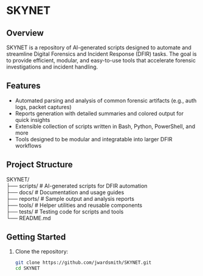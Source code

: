 # SKYNET

## Overview

SKYNET is a repository of AI-generated scripts designed to automate and streamline Digital Forensics and Incident Response (DFIR) tasks. The goal is to provide efficient, modular, and easy-to-use tools that accelerate forensic investigations and incident handling.

## Features

- Automated parsing and analysis of common forensic artifacts (e.g., auth logs, packet captures)
- Reports generation with detailed summaries and colored output for quick insights
- Extensible collection of scripts written in Bash, Python, PowerShell, and more
- Tools designed to be modular and integratable into larger DFIR workflows

## Project Structure

SKYNET/
<br>
├── scripts/ # AI-generated scripts for DFIR automation
<br>
├── docs/ # Documentation and usage guides
<br>
├── reports/ # Sample output and analysis reports
<br>
├── tools/ # Helper utilities and reusable components
<br>
├── tests/ # Testing code for scripts and tools
<br>
└── README.md

## Getting Started

1. Clone the repository:

   ```bash
   git clone https://github.com/jwardsmith/SKYNET.git
   cd SKYNET
